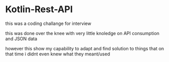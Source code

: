 # Kotlin-Rest-API

this was a coding challange for interview

this was done over the knee
with very little knoledge on API consumption and JSON data

however this show my capability to adapt and find solution to things that on that time i didnt even knew what they meant/used








